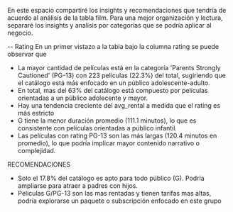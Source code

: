 En este espacio compartiré los insights y recomendaciones que tendría de acuerdo al análisis de la tabla film. 
Para una mejor organización y lectura, separaré los insights y analisis por categorías que se podría aplicar al negocio.

-- Rating
En un primer vistazo a la tabla bajo la columna rating se puede observar que
- La mayor cantidad de películas está en la categoría 'Parents Strongly Cautioned' (PG-13) con 223 películas (22.3%) del total, sugiriendo que el catálogo está más enfocado en un público adolescente-adulto.
- En total, mas del 63% del catálogo está compuesto por películas orientadas a un público adolecente y mayor.
- Hay una tendencia creciente del avg_rental a medida que el rating es más estricto
- G tiene la menor duración promedio (111.1 minutos), lo que es consistente con películas orientadas a público infantil.
- Las películas con rating PG-13 son las más largas (120.4 minutos en promedio), lo que podría implicar mayor contenido narrativo o complejidad.

RECOMENDACIONES
- Solo el 17.8% del catálogo es apto para todo público (G). Podría ampliarse para atraer a padres con hijos.
- Peliculas G/PG-13 son las mas rentadas y tienen tarifas mas altas, podría explorarse un paquete o subscripción enfocado en este grupo





